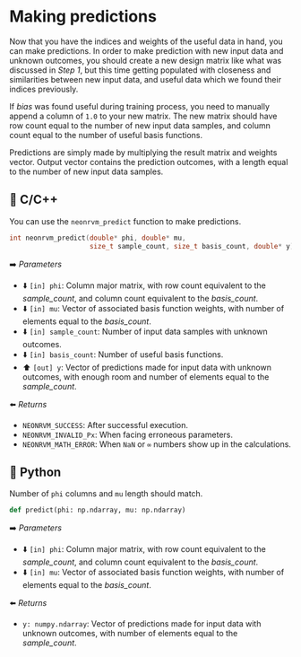 # Making predictions

Now that you have the indices and weights of the useful data in hand, you can
make predictions. In order to make prediction with new input data and unknown
outcomes, you should create a new design matrix like what was discussed in *Step
1*, but this time getting populated with closeness and similarities between new
input data, and useful data which we found their indices previously.

If *bias* was found useful during training process, you need to manually append
a column of `1.0` to your new matrix. The new matrix should have row count equal
to the number of new input data samples, and column count equal to the number of
useful basis functions.

Predictions are simply made by multiplying the result matrix and weights vector.
Output vector contains the prediction outcomes, with a length equal to the
number of new input data samples.

## 🚀 C/C++

You can use the `neonrvm_predict` function to make predictions.

```C
int neonrvm_predict(double* phi, double* mu,
                    size_t sample_count, size_t basis_count, double* y)
```

➡️ *Parameters*

- ⬇️ `[in] phi`: Column major matrix, with row count equivalent to the
    *sample_count*, and column count equivalent to the *basis_count*.
- ⬇️ `[in] mu`: Vector of associated basis function weights, with number of
    elements equal to the *basis_count*.
- ⬇️ `[in] sample_count`: Number of input data samples with unknown outcomes.
- ⬇️ `[in] basis_count`: Number of useful basis functions.
- ⬆️ `[out] y`: Vector of predictions made for input data with unknown outcomes,
    with enough room and number of elements equal to the *sample_count*.

⬅️ *Returns*

- `NEONRVM_SUCCESS`: After successful execution.
- `NEONRVM_INVALID_Px`: When facing erroneous parameters.
- `NEONRVM_MATH_ERROR`: When `NaN` or `∞` numbers show up in the calculations.

## 🐍 Python

Number of `phi` columns and `mu` length should match.

```Python
def predict(phi: np.ndarray, mu: np.ndarray)
```

➡️ *Parameters*

- ⬇️ `[in] phi`: Column major matrix, with row count equivalent to the
    *sample_count*, and column count equivalent to the *basis_count*.
- ⬇️ `[in] mu`: Vector of associated basis function weights, with number of
    elements equal to the *basis_count*.

⬅️ *Returns*

- `y: numpy.ndarray`: Vector of predictions made for input data with unknown
  outcomes, with number of elements equal to the *sample_count*.
